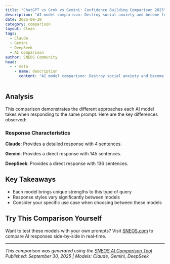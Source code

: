 ```yaml
---
title: "ChatGPT vs Grok vs Gemini: Confidence Building Comparison 2025"
description: "AI model comparison: Destroy social anxiety and become fearlessly confident..."
date: 2025-09-30
category: comparison
layout: Clean
tags:
  - Claude
  - Gemini
  - DeepSeek
  - AI Comparison
author: SNEOS Community
head:
  - - meta
    - name: description
      content: "AI model comparison: Destroy social anxiety and become fearlessly confident..."
---
```


<ChatComparison
  title="ChatGPT vs Grok vs Gemini: Confidence Building Comparison 2025"
  prompt="Destroy social anxiety and become fearlessly confident"
  :responses='{
    "Claude": "# Breaking Free from Social Anxiety: A Path to Genuine Confidence\n\nSocial anxiety can feel overwhelming, but with the right strategies, you can build authentic confidence. Here\u0027s a practical roadmap:\n\n## Understanding the Root\n- **Reframe your inner critic**: That voice predicting disaster is often wrong\n- **Challenge catastrophic thinking**: Ask \u0022What\u0027s the worst that could realistically happen?\u0022\n- **Recognize that most people are focused on themselves**, not judging you\n\n## Building Confidence Gradually\n\n### Start Small\n- Make eye contact with cashiers\n- Say \u0022good morning\u0022 to neighbors  \n- Ask one question in meetings\n- Compliment someone genuinely\n\n### Practice Self-Compassion\n- Treat yourself like you would a good friend\n- Celebrate small wins\n- Learn from setbacks without harsh self-judgment\n\n## Practical Daily Strategies\n\n**Before Social Situations:**\n- Deep breathing exercises\n- Positive self-talk: \u0022I belong here\u0022\n- Prepare a few conversation topics\n\n**During Interactions:**\n- Focus outward - be genuinely curious about others\n- Ask open-ended questions\n- Share something authentic about yourself\n\n**After Social Events:**\n- Note what went well (however small)\n- Learn from any awkward moments without dwelling\n\n## Long-term Confidence Building\n- Develop skills/hobbies that make you feel competent\n- Surround yourself with supportive people\n- Consider therapy if anxiety significantly impacts your life\n- Practice mindfulness to stay present\n\nRemember: Confidence isn\u0027t about being perfect - it\u0027s about being comfortable with being human.\n\nWhat specific social situations challenge you most?",
    "Gemini": "Okay, let\u0027s break down how to dismantle social anxiety and build unwavering confidence. This is a journey, not a quick fix, and it requires commitment and self-compassion.  Here\u0027s a comprehensive approach, combining psychological techniques, practical strategies, and lifestyle adjustments:\n\n**I. Understanding the Enemy: Social Anxiety and Confidence**\n\n*   **Social Anxiety (Social Anxiety Disorder/Social Phobia):**\n    *   **Core Fear:** Being judged negatively by others.  This manifests as fear of embarrassment, humiliation, or rejection.\n    *   **Physical Symptoms:**  Racing heart, sweating, trembling, blushing, nausea, dizziness, difficulty breathing, muscle tension.\n    *   **Cognitive Symptoms:**  Negative self-talk, catastrophic thinking (\u0022I\u0027m going to mess this up,\u0022 \u0022Everyone will think I\u0027m stupid\u0022), overthinking past interactions, anticipating future social situations with dread.\n    *   **Behavioral Symptoms:**  Avoidance of social situations, excessive self-monitoring in social situations (checking your appearance, controlling your words), seeking reassurance, using safety behaviors (e.g., clinging to a friend, avoiding eye contact).\n*   **Confidence:**\n    *   **A belief in your abilities and qualities:**  Knowing you can handle challenges, trusting your judgment, and accepting yourself (flaws and all).\n    *   **Not about being perfect:** It\u0027s about knowing you can cope with imperfections and setbacks.\n    *   **Builds over time through experiences and self-perception.**\n    *   **Connected to self-worth:** Liking and respecting yourself, regardless of external validation.\n\n**II.  The Psychological Toolkit: Techniques to Challenge and Change Your Thinking**\n\n*   **Cognitive Behavioral Therapy (CBT) Techniques:**\n    *   **Cognitive Restructuring:**  This is the cornerstone of overcoming social anxiety.  It involves identifying, challenging, and changing negative thought patterns.\n        *   **Identify Negative Thoughts:**  Keep a thought diary.  When you feel anxious in a social situation (or even thinking about one), write down the situation, your feelings, your thoughts, and your behaviors.  Be specific!\n        *   **Challenge Negative Thoughts:**  Ask yourself:\n            *   \u0022What\u0027s the evidence for and against this thought?\u0022\n            *   \u0022Am I jumping to conclusions?\u0022\n            *   \u0022Am I reading minds?\u0022\n            *   \u0022Am I catastrophizing?\u0022\n            *   \u0022Am I using all-or-nothing thinking?\u0022\n            *   \u0022What\u0027s the worst that could happen, and how would I cope?\u0022\n            *   \u0022What\u0027s a more balanced or realistic way to view the situation?\u0022\n        *   **Replace Negative Thoughts with Realistic/Positive Ones:**  Craft alternative thoughts that are more balanced and helpful.  Focus on your strengths, your positive intentions, and the possibility of positive outcomes.\n        *   **Example:**\n            *   **Negative Thought:** \u0022I\u0027ll make a fool of myself if I talk in the meeting.\u0022\n            *   **Challenging Questions:** \u0022Is it *guaranteed* I\u0027ll make a fool of myself?  Have I made a fool of myself every time I\u0027ve spoken in the past?  What\u0027s the worst that could happen?  Would anyone really care that much?\u0022\n            *   **Realistic/Positive Thought:** \u0022I might be a little nervous, but I have valuable insights to share.  Even if I stumble over my words, it\u0027s not the end of the world.  Most people will be understanding.\u0022\n    *   **Exposure Therapy:**  Gradually exposing yourself to feared social situations to reduce anxiety over time.\n        *   **Create a Hierarchy:**  List social situations that trigger your anxiety, ranking them from least anxiety-provoking to most.\n        *   **Start Small:**  Begin with the least anxiety-provoking situation and gradually work your way up the hierarchy.\n        *   **Stay in the Situation Until Anxiety Decreases:**  The goal is to experience the anxiety and allow it to naturally subside.  Don\u0027t escape the situation prematurely, as this reinforces the anxiety.  Use relaxation techniques (see below) to manage the anxiety.\n        *   **Repeat the Exposure:**  Repeat the exposure until you feel comfortable and your anxiety has significantly decreased.\n        *   **Example:**\n            *   Hierarchy:\n                1.  Smiling at a stranger.\n                2.  Saying \u0022Hello\u0022 to a cashier.\n                3.  Making small talk with a coworker.\n                4.  Asking a stranger for directions.\n                5.  Attending a small social gathering with familiar people.\n                6.  Attending a larger social gathering with unfamiliar people.\n                7.  Giving a presentation.\n    *   **Behavioral Experiments:**  Testing your negative predictions in real-world situations.\n        *   **Identify a Negative Prediction:**  \u0022If I start a conversation with a stranger, they\u0027ll think I\u0027m weird and reject me.\u0022\n        *   **Design an Experiment:**  Deliberately start a conversation with a stranger.\n        *   **Observe the Outcome:**  What actually happened?  Did they reject you?  Were they friendly?  Did anything bad happen?\n        *   **Evaluate the Results:**  Did your negative prediction come true?  Probably not!  This helps to challenge your unrealistic fears.\n*   **Mindfulness and Acceptance:**\n    *   **Mindfulness:**  Paying attention to the present moment without judgment.  This helps you become more aware of your thoughts and feelings without getting caught up in them.\n        *   **Meditation:**  Regular meditation practice can improve mindfulness skills.\n        *   **Mindful Breathing:**  Focusing on your breath can help calm your nervous system.\n        *   **Body Scan:**  Paying attention to the sensations in your body can help you become more grounded in the present moment.\n    *   **Acceptance and Commitment Therapy (ACT):**  Accepting your anxiety as a natural human emotion and committing to actions that align with your values, even when you feel anxious.\n        *   **Defusion:**  Learning to separate yourself from your thoughts (seeing them as just thoughts, not facts).\n        *   **Values Clarification:**  Identifying what\u0027s truly important to you in life.\n        *   **Committed Action:**  Taking action towards your goals, even when you feel anxious.\n\n**III. Practical Strategies: Building Social Skills and Reducing Avoidance**\n\n*   **Improve Your Social Skills:**\n    *   **Active Listening:**  Pay attention to what others are saying, ask clarifying questions, and show genuine interest.\n    *   **Nonverbal Communication:**  Maintain eye contact (appropriately), smile, and use open body language.\n    *   **Starting and Maintaining Conversations:**\n        *   **Open-Ended Questions:**  Ask questions that require more than a \u0022yes\u0022 or \u0022no\u0022 answer.\n        *   **Comment on the Environment:**  \u0022Nice weather we\u0027re having,\u0022 \u0022I like your [item of clothing/accessory].\u0022\n        *   **Share Something About Yourself:**  Keep it brief and relevant to the conversation.\n        *   **Find Common Interests:**  Ask about hobbies, interests, or experiences.\n        *   **Practice:**  The more you practice, the more comfortable you\u0027ll become.\n    *   **Dealing with Awkwardness:**\n        *   **Acknowledge It:**  \u0022Oops, that was awkward!\u0022 (with a smile)\n        *   **Use Humor:**  Lighten the mood with a joke.\n        *   **Shift the Topic:**  Gracefully change the subject.\n    *   **Assertiveness Training:**  Learning to express your needs and opinions in a respectful and confident manner.\n*   **Challenge Avoidance:**\n    *   **Identify Your Avoidance Behaviors:**  What social situations do you avoid?  What safety behaviors do you use?\n    *   **Gradually Reduce Avoidance:**  Start by tackling the easiest avoidance behaviors first.\n    *   **Celebrate Your Progress:**  Acknowledge and reward yourself for taking steps outside of your comfort zone.\n*   **Practice Self-Compassion:**\n    *   **Treat yourself with kindness and understanding:**  Especially when you make mistakes or experience setbacks.\n    *   **Recognize that everyone struggles:**  You\u0027re not alone in feeling anxious or insecure.\n    *   **Practice self-care:**  Engage in activities that make you feel good.\n\n**IV.  Lifestyle Adjustments: Supporting Your Mental and Physical Well-being**\n\n*   **Regular Exercise:**  Exercise has been shown to reduce anxiety and improve mood.\n*   **Healthy Diet:**  A balanced diet can support your mental health.\n*   **Sufficient Sleep:**  Lack of sleep can exacerbate anxiety.\n*   **Limit Caffeine and Alcohol:**  These substances can worsen anxiety symptoms.\n*   **Stress Management Techniques:**\n    *   **Deep Breathing Exercises:**  Calm your nervous system.\n    *   **Progressive Muscle Relaxation:**  Reduce muscle tension.\n    *   **Yoga:**  Combine physical postures, breathing techniques, and meditation.\n    *   **Spending Time in Nature:**  Reduce stress and improve mood.\n*   **Build a Supportive Network:**  Connect with friends, family, or support groups.\n\n**V. Seeking Professional Help**\n\n*   **Therapist or Counselor:**  A therapist can provide personalized support and guidance.  Look for someone who specializes in anxiety disorders and uses CBT or ACT.\n*   **Psychiatrist:**  A psychiatrist can prescribe medication if necessary.  Medication can be helpful for managing anxiety symptoms, but it\u0027s often most effective when combined with therapy.\n*   **Support Groups:**  Connecting with others who understand what you\u0027re going through can be incredibly helpful.\n\n**VI.  Important Considerations**\n\n*   **Patience:**  Overcoming social anxiety takes time and effort.  Don\u0027t get discouraged if you don\u0027t see results immediately.\n*   **Consistency:**  It\u0027s important to be consistent with your efforts.  The more you practice these techniques, the more effective they\u0027ll become.\n*   **Self-Compassion:**  Be kind to yourself throughout the process.  There will be setbacks, but don\u0027t let them derail you.\n*   **Celebrate Small Victories:** Acknowledge and reward yourself for every step you take in the right direction.\n*   **Don\u0027t Compare Yourself to Others:**  Everyone\u0027s journey is different.  Focus on your own progress.\n*   **Perfection is the Enemy:**  Don\u0027t strive for perfection.  It\u0027s okay to make mistakes.  The goal is to manage your anxiety and live a fulfilling life, not to eliminate anxiety completely.\n\n**In summary:**\n\n1.  **Acknowledge and Understand:** Recognize your social anxiety and the ways it affects you.\n2.  **Challenge Your Thoughts:** Use CBT techniques to identify, challenge, and replace negative thought patterns.\n3.  **Expose Yourself Gradually:** Use exposure therapy to gradually confront feared social situations.\n4.  **Build Social Skills:** Practice active listening, nonverbal communication, and conversation skills.\n5.  **Practice Mindfulness:** Learn to be present in the moment and accept your anxiety.\n6.  **Live a Healthy Lifestyle:** Exercise, eat well, and get enough sleep.\n7.  **Seek Support:** Talk to a therapist, psychiatrist, or support group.\n8.  **Be Patient and Kind to Yourself:** This is a journey, not a destination.\n\nThis is a comprehensive roadmap. Choose one or two areas to focus on initially, and gradually incorporate more techniques as you progress.  You have the power to overcome social anxiety and build a more confident and fulfilling life.  Good luck!\n",
    "DeepSeek": "Of course. Destroying social anxiety and building fearless confidence is a journey, not a flip of a switch. It\u0027s about systematically replacing fear with competence and self-compassion.\n\nThink of it not as \u0022eliminating\u0022 anxiety, but as building a version of yourself that is so strong and capable that the anxiety becomes a faint whisper, not a controlling shout.\n\nHere is a comprehensive, step-by-step guide to dismantle social anxiety and construct unshakable confidence.\n\n### Part 1: The Mindset Shift (Rewiring Your Brain)\n\nThis is the foundation. Everything else builds on this.\n\n**1. Stop \u0022Destroying\u0022 and Start \u0022Understanding\u0022:**\nYour social anxiety is not a monster to be slain; it\u0027s a misguided protector. Its core function is to keep you safe from perceived social threats (rejection, judgment, humiliation). Thank it for trying to protect you, but firmly tell it you\u0027ve got this now. This shift from fighting to understanding reduces the internal conflict that fuels anxiety.\n\n**2. Embrace The \u0022I Am The Prize\u0022 Mentality:**\nYou are not auditioning for other people\u0027s approval. You are the main character of your life. People are drawn to those who value themselves. This isn\u0027t about arrogance; it\u0027s about a quiet, deep-seated knowing of your own worth.\n*   **Action:** Write down 5 things you bring to a friendship or conversation (e.g., you\u0027re a good listener, you\u0027re loyal, you have interesting hobbies).\n\n**3. Lower The Stakes. Permanently.**\nAnxiety thrives on catastrophic thinking.\n*   *\u0022If I say something stupid, they\u0027ll think I\u0027m an idiot and tell everyone and my life will be over.\u0022*\nReality-check this. Most people are so preoccupied with their own lives and insecurities that they barely remember what you said 5 minutes later. No single interaction has the power to define you.\n\n**4. Switch from Judge to Scientist:**\nStop judging your performance in social situations. Instead, adopt a curious, scientific mindset.\n*   **Instead of:** \u0022That was awful, I\u0027m so awkward.\u0022\n*   **Try:** \u0022Interesting. When I said X, the conversation paused. I wonder what would happen if I asked an open-ended question next time?\u0022\nThis removes the emotional self-flagellation and turns every interaction into a data-gathering mission.\n\n### Part 2: The Action Plan (Building Evidence Through Experience)\n\nConfidence is earned through accumulated proof. You have to prove to yourself that you can handle social situations.\n\n**1. Start Small \u0026 Celebrate Every Win:**\nYou don\u0027t run a marathon on day one. Your \u0022social gym\u0022 starts with tiny workouts.\n*   **Week 1:** Make eye contact and smile at one cashier.\n*   **Week 2:** Give a genuine compliment to a colleague (\u0022I really liked your presentation today\u0022).\n*   **Week 3:** Ask one open-ended question in a group setting (\u0022What did you think of that movie?\u0022).\n**Success is doing the task, not the outcome.** Celebrate the courage it took to try.\n\n**2. The 3-Second Rule:**\nWhen you have an impulse to talk to someone, ask a question, or give a compliment, you have 3 seconds to act. Any longer and your brain will talk you out of it. 3... 2... 1... GO!\n\n**3. Master the Art of Small Talk (It\u0027s a Skill, Not a Curse):**\nSmall talk is not about the content; it\u0027s a social ritual to establish connection and find common ground.\n*   **Use the FORD Method:** Ask about **F**amily, **O**ccupation, **R**ecreation, **D**reams.\n*   **Be a Detective:** Your goal is to find what the other person is passionate about. Ask \u0022why?\u0022 and \u0022how?\u0022 questions.\n*   **Listen to Understand, Not to Reply:** People love feeling heard. You become memorable not by being the most interesting person, but by being the most interested.\n\n**4. Practice \u0022Exposure Therapy\u0022:**\nCreate a hierarchy of your social fears, from least scary to most scary. Systematically expose yourself to them.\n*   **Example Ladder:**\n    1.  Go to a coffee shop and just be around people.\n    2.  Ask the barista a simple question (\u0022What\u0027s your favorite drink here?\u0022).\n    3.  Compliment a stranger\u0027s outfit.\n    4.  Initiate a conversation with an acquaintance.\n    5.  Speak up in a meeting.\n    6.  Go to a networking event or party alone.\nMove up the ladder only when you feel comfortable at the current step.\n\n### Part 3: The Toolkit (In-The-Moment Techniques)\n\nWhen anxiety hits, you need tools to manage it.\n\n**1. Physiological Hacks:**\nAnxiety is a physical state. Change the state.\n*   **Box Breathing:** Inhale for 4 seconds, hold for 4, exhale for 4, hold for 4. Repeat. This calms your nervous system instantly.\n*   **The 5-4-3-2-1 Grounding Technique:** Identify 5 things you can see, 4 things you can feel, 3 things you can hear, 2 things you can smell, and 1 thing you can taste. This pulls you out of your head and into the present.\n\n**2. Reframe Your Inner Voice:**\nChallenge the negative self-talk with evidence.\n*   **Thought:** \u0022Everyone is staring at me and judging me.\u0022\n*   **Challenge:** \u0022What is the actual evidence for that? Are people pointing and laughing? No. Most are looking at their phones. Even if they are looking, it\u0027s likely neutral curiosity.\u0022\n\n**3. Adopt a Power Pose:**\nBefore entering a stressful situation, spend two minutes in a confident posture (hands on hips, standing tall). This can actually reduce cortisol (the stress hormone) and increase testosterone (the confidence hormone).\n\n**4. Focus Outward, Not Inward:**\nSocial anxiety is the ultimate state of self-absorption. You\u0027re hyper-focused on yourself. The antidote is to focus 100% on the other person or your environment. Get curious about them. Your own anxiety will fade into the background.\n\n### Part 4: Building the Foundation (Long-Term Confidence)\n\nThis is about becoming a person who is naturally more confident.\n\n**1. Competence Breeds Confidence:**\nBecome genuinely good at something. A hobby, your job, a sport. Mastering a skill gives you an unshakeable core of self-esteem that isn\u0027t dependent on social validation.\n\n**2. Physical Vitality:**\nYour mind and body are connected.\n*   **Exercise:** Regular exercise is a powerful anti-anxiety treatment.\n*   **Sleep:** Lack of sleep amplifies anxiety.\n*   **Nutrition:** Feed your brain well.\n\n**3. Adopt a Growth Mindset:**\nYou will have \u0022failures.\u0022 You will have awkward moments. See them not as proof of your inadequacy, but as necessary lessons on the path to mastery. Every socially adept person you see has a long history of awkward moments behind them.\n\n**The Final, Most Important Truth:**\n\n**Fearless confidence is not the absence of fear. It is the judgment that something else is more important than fear.**\n\nThe desire to connect is more important than the fear of rejection.\nThe pursuit of your goals is more important than the fear of judgment.\nThe expression of your true self is more important than the fear of being misunderstood.\n\nStart today. Pick one tiny action from this guide and do it. That single act of courage is the first brick in the foundation of your fearless confidence. You can do this."
  }'
  published-date="13:07"
/>

## Analysis

This comparison demonstrates the different approaches each AI model takes when responding to the same prompt. Here are the key differences observed:

### Response Characteristics

**Claude**: Provides a detailed response with 4 sentences. 

**Gemini**: Provides a direct response with 145 sentences. 

**DeepSeek**: Provides a direct response with 136 sentences. 

## Key Takeaways

- Each model brings unique strengths to this type of query
- Response styles vary significantly between models
- Consider your specific use case when choosing between these models

## Try This Comparison Yourself

Want to test these models with your own prompts? Visit [SNEOS.com](https://sneos.com) to compare AI responses side-by-side in real-time.

---

*This comparison was generated using the [SNEOS AI Comparison Tool](https://sneos.com)*
*Published: September 30, 2025 | Models: Claude, Gemini, DeepSeek*

